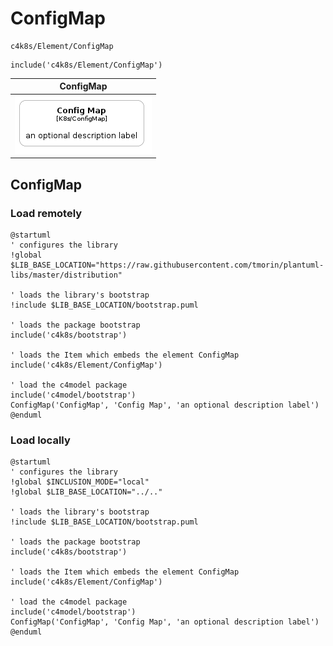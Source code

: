 # ConfigMap


```text
c4k8s/Element/ConfigMap
```

```text
include('c4k8s/Element/ConfigMap')
```



| ConfigMap |
| :---: |
| ![illustration for ConfigMap](../../c4k8s/Element/ConfigMap.Local.png) |




## ConfigMap

### Load remotely
```plantuml
@startuml
' configures the library
!global $LIB_BASE_LOCATION="https://raw.githubusercontent.com/tmorin/plantuml-libs/master/distribution"

' loads the library's bootstrap
!include $LIB_BASE_LOCATION/bootstrap.puml

' loads the package bootstrap
include('c4k8s/bootstrap')

' loads the Item which embeds the element ConfigMap
include('c4k8s/Element/ConfigMap')

' load the c4model package
include('c4model/bootstrap')
ConfigMap('ConfigMap', 'Config Map', 'an optional description label')
@enduml
```

### Load locally
```plantuml
@startuml
' configures the library
!global $INCLUSION_MODE="local"
!global $LIB_BASE_LOCATION="../.."

' loads the library's bootstrap
!include $LIB_BASE_LOCATION/bootstrap.puml

' loads the package bootstrap
include('c4k8s/bootstrap')

' loads the Item which embeds the element ConfigMap
include('c4k8s/Element/ConfigMap')

' load the c4model package
include('c4model/bootstrap')
ConfigMap('ConfigMap', 'Config Map', 'an optional description label')
@enduml
```

